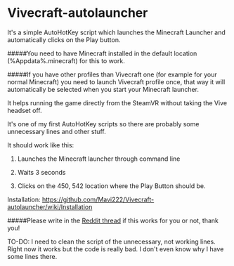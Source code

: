 # Vivecraft-autolauncher
It's a simple AutoHotKey script which launches the Minecraft Launcher and automatically clicks on the Play button. 

#####You need to have Minecraft installed in the default location (%Appdata%\.minecraft) for this to work.

#####If you have other profiles than Vivecraft one (for example for your normal Minecraft) you need to launch Vivecraft profile once, that way it will automatically be selected when you start your Minecraft launcher.

It helps running the game directly from the SteamVR without taking the Vive headset off.

It's one of my first AutoHotKey scripts so there are probably some unnecessary lines and other stuff.

It should work like this:

1. Launches the Minecraft launcher through command line

2. Waits 3 seconds

3. Clicks on the 450, 542 location where the Play Button should be.

Installation: https://github.com/Mavi222/Vivecraft-autolauncher/wiki/Installation


#####Please write in the [Reddit thread](https://www.reddit.com/r/Vive/comments/4pxqxj/ive_made_a_vivecraft_launcher_for_launching_it/) if this works for you or not, thank you!


TO-DO: I need to clean the script of the unnecessary, not working lines. Right now it works but the code is really bad. I don't even know why I have some lines there.
